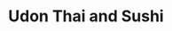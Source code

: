 ---
layout: place
title: "Udon Thai and Sushi"
permalink: /ohio/west-chester-township/udon-thai-and-sushi.html
stateAbbr: OH
stateName: Ohio
cityName: West Chester Township
place_id: ChIJM58FDARPQIgR5_B6E39CPU8
photos:
  - name: >-
      places/ChIJM58FDARPQIgR5_B6E39CPU8/photos/AeeoHcL5cE3EPKStQpr4y7hArcNgGOfophLaX54C6xXN1SV6z8xwglEKU_P_8bQkYFUy6fcgZjnslAZjqZhD827ikR_OnvOG8-9I4Hq3jQSqJ9baqmNBJZq6UI1ppWVgh6eLVR7wNTCRTG1QZeXzQVR2HwnjS8l9b8iXwVHKD_1a9zP2-QpJrSWsSUtCpRR2R_uMn4QqrxjNOhOfgSEykNcISzexdPtZzuX5Q8Gu20XlspT7TTtMiYJjfKmvLSS6OFGTUrQ-1YQULUbaK3O_iv6ewVH1jQQQhx-B_FNHZriR21z_ww
    widthPx: 1242
    heightPx: 1486
    authorAttributions:
      - displayName: Udon Thai and Sushi
        uri: https://maps.google.com/maps/contrib/109877443641121336215
        photoUri: >-
          https://lh3.googleusercontent.com/a-/ALV-UjW6WZxaO-FybMFxSP2eaeCaqSVj1cXPrVfkiEaoUBGxjCUEjg34=s100-p-k-no-mo
    flagContentUri: >-
      https://www.google.com/local/imagery/report/?cb_client=maps_api_places.places_api&image_key=!1e10!2sAF1QipMiGB_H73_--wQ_8SdRk9qBOei4WNCbQ5C3cdW1&hl=en-US
    googleMapsUri: >-
      https://www.google.com/maps/place//data=!3m4!1e2!3m2!1sAF1QipMiGB_H73_--wQ_8SdRk9qBOei4WNCbQ5C3cdW1!2e10!4m2!3m1!1s0x88404f040c059f33:0x4f3d427f137af0e7
  - name: >-
      places/ChIJM58FDARPQIgR5_B6E39CPU8/photos/AeeoHcJDNl-1e29VzsyPm4uia2z_o-jWE6hucxj13v3TIt6UrAK4XPRvTqhcWo76uji7t1HlJ9bbIOLfAydWNm9r4MyIS0knYFYWb_483cB-PX_Qa5ctvieXZ8Z5-I3tyLOdBlB1_mFvvHDn2GNYlhV_gtj--59UhYRkuVlMEurSEl8icQ5nPlFsc8_yYw5HzTTM8Ke6oHb-CAnxgalj6j956VQbN2DORXaxHog1VbrO4555TZF4iNko2T3-rkPMTHd030L6Ur-JKuSdZDYJf4BvKEpFQ6bWDV0PQCTadhbsVcl8dQ
    widthPx: 960
    heightPx: 541
    authorAttributions:
      - displayName: Udon Thai and Sushi
        uri: https://maps.google.com/maps/contrib/109877443641121336215
        photoUri: >-
          https://lh3.googleusercontent.com/a-/ALV-UjW6WZxaO-FybMFxSP2eaeCaqSVj1cXPrVfkiEaoUBGxjCUEjg34=s100-p-k-no-mo
    flagContentUri: >-
      https://www.google.com/local/imagery/report/?cb_client=maps_api_places.places_api&image_key=!1e10!2sAF1QipNKmjjv1wyDy3uTDUQWBXgRI_ZyS5onKWlUNVK8&hl=en-US
    googleMapsUri: >-
      https://www.google.com/maps/place//data=!3m4!1e2!3m2!1sAF1QipNKmjjv1wyDy3uTDUQWBXgRI_ZyS5onKWlUNVK8!2e10!4m2!3m1!1s0x88404f040c059f33:0x4f3d427f137af0e7
  - name: >-
      places/ChIJM58FDARPQIgR5_B6E39CPU8/photos/AeeoHcIg46bXZ8X55kXTYBiACt26liPBiEqspbcqOGN0Q0SQ4z86NEincueKFP0ZKe41ViBnX5YlrZgcEuyJtjR7dT77qqVf_OaogpxTvN45Pnd2z3P7dE28M1kDeqjdlxMbPar6ps5H8hEyRx0GVVZXAZjDBTJ41kWM2e7Z7dyBLJthicw7NzgGjhbQuj7JMbtc7ZorRkbCsrLA_6UkISpSA0F5tXgXhI9sxPeYhawIPAmKZ0Lfpa9s6O7Wb0z0G03VBk5oFYtfThELuPKr1MR8gC0kEUi5Qf9AiaFBp1wWhOyPrw
    widthPx: 3023
    heightPx: 3300
    authorAttributions:
      - displayName: Udon Thai and Sushi
        uri: https://maps.google.com/maps/contrib/109877443641121336215
        photoUri: >-
          https://lh3.googleusercontent.com/a-/ALV-UjW6WZxaO-FybMFxSP2eaeCaqSVj1cXPrVfkiEaoUBGxjCUEjg34=s100-p-k-no-mo
    flagContentUri: >-
      https://www.google.com/local/imagery/report/?cb_client=maps_api_places.places_api&image_key=!1e10!2sAF1QipPyxzWfKxWkURVtnxUe-t-JZa5z49GwdPLvY-5V&hl=en-US
    googleMapsUri: >-
      https://www.google.com/maps/place//data=!3m4!1e2!3m2!1sAF1QipPyxzWfKxWkURVtnxUe-t-JZa5z49GwdPLvY-5V!2e10!4m2!3m1!1s0x88404f040c059f33:0x4f3d427f137af0e7
  - name: >-
      places/ChIJM58FDARPQIgR5_B6E39CPU8/photos/AeeoHcLOffzuO-PTYQoA97EySnJ1af7vMP6udO0fjHYP3WDMIIp03SVswf5OkLkISo90Bkeo2kIakt-myL5SY9EaVLwz5ih82YTi2aE_NWMI5WqUvFV9EHZ6SEMYNb3-kQMxN_8uHLuTdb4ihMGPPignXSAw3J0YJEQ1oJRvFMg5YDSskRgCHP57kQt27ajKRJEyiiFmFUpoLn52qdrWY74Q5dHdsP9cqBsPw17_PjmyC5ghbgVl71SBNeK4c1I7UH0ZATfGpAgZgH8yl4FApATuf2PXs72Dz-M8933v4UH2baAEUw
    widthPx: 3024
    heightPx: 4032
    authorAttributions:
      - displayName: Udon Thai and Sushi
        uri: https://maps.google.com/maps/contrib/109877443641121336215
        photoUri: >-
          https://lh3.googleusercontent.com/a-/ALV-UjW6WZxaO-FybMFxSP2eaeCaqSVj1cXPrVfkiEaoUBGxjCUEjg34=s100-p-k-no-mo
    flagContentUri: >-
      https://www.google.com/local/imagery/report/?cb_client=maps_api_places.places_api&image_key=!1e10!2sAF1QipOTWmvnTWIW7PBtSy1cAckNACUOneTSPa-xx_lA&hl=en-US
    googleMapsUri: >-
      https://www.google.com/maps/place//data=!3m4!1e2!3m2!1sAF1QipOTWmvnTWIW7PBtSy1cAckNACUOneTSPa-xx_lA!2e10!4m2!3m1!1s0x88404f040c059f33:0x4f3d427f137af0e7
  - name: >-
      places/ChIJM58FDARPQIgR5_B6E39CPU8/photos/AeeoHcJTl8_Miu7MmMuMFv5qTRHqasbTx1HBX_2gPS81JyLi0hX30z-1dM6TvlQSn501Ep8sOPOIFzj72caIqfBaUPxNy5Ts703jkh28uDiQZ_DRhrurIDnVMMDOHoS4hHX9NYUthTvrtH9WsArgJtrlfBFe4WMRt5rweWZij040eUtenhtSiUmNvQqTiMK3jUNeKtQMOV_odCT5JO8xaZzTJGAVtvhBCL9euvs5nP-q9aOhH8DaV8uZ6dK45W-ibchnT_UgJM7LNjj7JzcoNB03wZVRnA4H0oWCQr98bq_85idnyQ
    widthPx: 3022
    heightPx: 3024
    authorAttributions:
      - displayName: Udon Thai and Sushi
        uri: https://maps.google.com/maps/contrib/109877443641121336215
        photoUri: >-
          https://lh3.googleusercontent.com/a-/ALV-UjW6WZxaO-FybMFxSP2eaeCaqSVj1cXPrVfkiEaoUBGxjCUEjg34=s100-p-k-no-mo
    flagContentUri: >-
      https://www.google.com/local/imagery/report/?cb_client=maps_api_places.places_api&image_key=!1e10!2sAF1QipM7ITh4SMi608lPR0X1X7K1o43qppqXoayB4QPD&hl=en-US
    googleMapsUri: >-
      https://www.google.com/maps/place//data=!3m4!1e2!3m2!1sAF1QipM7ITh4SMi608lPR0X1X7K1o43qppqXoayB4QPD!2e10!4m2!3m1!1s0x88404f040c059f33:0x4f3d427f137af0e7
  - name: >-
      places/ChIJM58FDARPQIgR5_B6E39CPU8/photos/AeeoHcIx8Q0jkplEQ8tO-Y-OH4Pzvt6k1x70rv13vCz3gRZ5A1L6eGwpSGkrqVqLbhKLNJgC6C8jInfzvUpb74zWW9lWqfSrOWSMZH8LyGNli9eZBfUmm0N1_h77SC1FiKJsPLSUtux-qUY7m3n7Be9GcfeDUh77y6Uidx7ut3Iepl0nb1nrxzUoRlyVNfNyQxStZKdANYkMB5a2MSe5SX1WIaYUKPBIeOZBgLJKXQ8clmj_lDQ4Jl77aZEFeziOwHQbw45tYvDH5ADTUfsOlhoZcndVisYKQLm5mNnyrPw1qcaNYDL7BLd4BCiHR8S9FUxxmSr9bWHuIrt7Ax2Ert21RqpbLXiuKS_YbaI1_x5Uo36R_9diWqqpqaNqSWqGFX1eQw0rmP6NzmyQnZJTiqwWHBpCzvCbEpa7VOho2QbbxxCufA
    widthPx: 1242
    heightPx: 2208
    authorAttributions:
      - displayName: Havilah Hall-White
        uri: https://maps.google.com/maps/contrib/112145757422797785186
        photoUri: >-
          https://lh3.googleusercontent.com/a-/ALV-UjV9ox1yVJyimc2jJ2_dS1Q_nVyeKYBT7k_X4wlkAPwpvKnbQ3Xo=s100-p-k-no-mo
    flagContentUri: >-
      https://www.google.com/local/imagery/report/?cb_client=maps_api_places.places_api&image_key=!1e10!2sCIHM0ogKEICAgID1-9LwCA&hl=en-US
    googleMapsUri: >-
      https://www.google.com/maps/place//data=!3m4!1e2!3m2!1sCIHM0ogKEICAgID1-9LwCA!2e10!4m2!3m1!1s0x88404f040c059f33:0x4f3d427f137af0e7
  - name: >-
      places/ChIJM58FDARPQIgR5_B6E39CPU8/photos/AeeoHcLp9q6iZ3W6o5gCeoUQb238JuWJYA-Nn17t58TvAGcZCr76K-4ZFA1RCLKDAX_56KVAB8Rj8O88QFl6dOlVBtR7lhztXSoVKL7oGt8cKwu7WFyS31iOhYQHDROWFMeJ6bq3rMO-rFxTOPci-HTrNrKVAtqOf6dVnQVzUBpAUkHOO8rBdAQKGLwdkL6y09OLsfSfjFIXmYYWvtKj8AgC81_6aN0c6SWVPBgbQ8ORUl2CFywxFlADESdEG7PP_CwT6xd5IWGneERefrvu_KvAbVQ32B7bzRxhpqfEQJSrEThlyrkzSLLO_5WpeaaO6z_Y_O16gcuotJdeedctQtaR1QcvIyQtA4kk6WmtqGNhPgcXOQUtDWdsZzCoSxCjmXDXbpl3z8yk3SFJ8Xj3L0YIJ-fNPU4dd8N9XIBUki78JVKnbKc-
    widthPx: 4032
    heightPx: 3024
    authorAttributions:
      - displayName: Freddie Murphy
        uri: https://maps.google.com/maps/contrib/103800748954224851328
        photoUri: >-
          https://lh3.googleusercontent.com/a-/ALV-UjWEJONJH76wIaFgJNb3Bkcobi-KCn2Eec-5UmEXooF-l4K5QS46aQ=s100-p-k-no-mo
    flagContentUri: >-
      https://www.google.com/local/imagery/report/?cb_client=maps_api_places.places_api&image_key=!1e10!2sCIHM0ogKEICAgICKib24_AE&hl=en-US
    googleMapsUri: >-
      https://www.google.com/maps/place//data=!3m4!1e2!3m2!1sCIHM0ogKEICAgICKib24_AE!2e10!4m2!3m1!1s0x88404f040c059f33:0x4f3d427f137af0e7
  - name: >-
      places/ChIJM58FDARPQIgR5_B6E39CPU8/photos/AeeoHcIjqE2xs1lYNHi65uiEOFHIyMNGBmT-T9EaGLyXn63B00GGi9JEIWpBMRDaHDoRjvZS7SdkKYX5ZIqKnpJ02UnOAkR1QCJRSiKXyIGvObIa89iZYuiYvpmfpxS25ipX2c03w_ptKdb_Io6M4eeAvyY0goBY3UpR46e0pYW5d0lIeKuY8RPOM6QRDy8jkXKMYGSpkZSDUuXtj_G40FExy2bb84nSmkzrARHY7PXKwwJYNCBk9DOTY3Kp4cucUw2RKDZseJAMyj_BOO6SRATum-fmirqBvI4Z7uWyleZa6Gy0PCkAVb6YTeuS2GMOLO0F3Rkj6eYzRQigepyg6WoxuQZxKnufI-tjX74Wkxw5Knz2lC9eapFTA9dHmiSAicOtnXltWyGY6JA3huyPRXOeMPupQOAJcPRpy_O4EA97r8sdDQO4
    widthPx: 1170
    heightPx: 1170
    authorAttributions:
      - displayName: AugleAllgreat Chanal
        uri: https://maps.google.com/maps/contrib/106251559297411412143
        photoUri: >-
          https://lh3.googleusercontent.com/a-/ALV-UjVpqIz50p3cgDu8t6iIt4dqSABQ4KKb5VnO_w_9TlRsj3hFZKBCag=s100-p-k-no-mo
    flagContentUri: >-
      https://www.google.com/local/imagery/report/?cb_client=maps_api_places.places_api&image_key=!1e10!2sCIHM0ogKEICAgICOoID33QE&hl=en-US
    googleMapsUri: >-
      https://www.google.com/maps/place//data=!3m4!1e2!3m2!1sCIHM0ogKEICAgICOoID33QE!2e10!4m2!3m1!1s0x88404f040c059f33:0x4f3d427f137af0e7
  - name: >-
      places/ChIJM58FDARPQIgR5_B6E39CPU8/photos/AeeoHcInJyve_yE9ZsT8H8VbkG9zVP1Nfk5Zpkre61XUudsuphDmLX9xHSK0bsE2iZ7gUnW8I8utGAOfrIt6dVva5wX5orQpDv63r-aVBpdgNqA9en7PaxGg7O4D_cwcRHOep6E2ZQDvxt-FhixHKNUAVodCZaHxe1iHtWPVzWdXqBgSwA8-LYHG0s7lmqHlT71Euj-gVcgE9GIQJb15ljdgcj1lQ-XJ2thbH3Dzvu4h_wg0q_LmQL4KRjVxiF1qe2L_AKHqdfpMbPvlw695vPAPWCs67qy7zjEfBs-VbGONYrseB3QqjhbYjpVbib8ls0T7fDiXyytLS_wZvn8eaTdC2xzQR_-yIzPtUWw2cl9EUfftKI-c0nc_AQN20qE0eMHAhueUgV78xnMB9P7hRIeXiKPFRnNIcuFSZzbhHjBwQsTHn1DG
    widthPx: 3024
    heightPx: 4032
    authorAttributions:
      - displayName: Stehanie Rooks
        uri: https://maps.google.com/maps/contrib/107343083867067929695
        photoUri: >-
          https://lh3.googleusercontent.com/a-/ALV-UjW5W7mSTxEzOv6Fnn3Y45xR-7JHNxSN7emqdwduw4lxHkCu36k=s100-p-k-no-mo
    flagContentUri: >-
      https://www.google.com/local/imagery/report/?cb_client=maps_api_places.places_api&image_key=!1e10!2sCIHM0ogKEICAgICZurqR6gE&hl=en-US
    googleMapsUri: >-
      https://www.google.com/maps/place//data=!3m4!1e2!3m2!1sCIHM0ogKEICAgICZurqR6gE!2e10!4m2!3m1!1s0x88404f040c059f33:0x4f3d427f137af0e7
  - name: >-
      places/ChIJM58FDARPQIgR5_B6E39CPU8/photos/AeeoHcLIjEQrenDCipy-W5BiFrETL9FO4P0T0bEGw8x7mM8rxoaa12d_AZJ-DRNmORX69NNPSRbxkNYT7MXpvUM1FnbfpfY3kNxBeE1EhjWwKh3m0eScjs3DkQXBUiDV1fO2q-2RTCocqyRbvCiIk3wjEaM5U2euf8IafX_5hGKeaX-JtdYxBNKO-zrfFI4qpYJm4P4qXnExlzIjsl_43MYafi2PduBAx1e568STDEzOblDk82pcrUjzz5hdRSLYe3lFfcVg05nDgXd8TN-e3Vq2dtbM7WksuNbvBVFIhMxTS_nbv1BBGCtT1NxPH1y8FNPjzVxcOLkPC-h_3F1Z2vi-IXaBs4DlmY6gTf4aG_ERkqcVAOK1g5aXAY8dnWKJLiz057GpJEe6DBF8CE8hj_bGRJPTNLuiBseJsVwXWlpfcrildK31
    widthPx: 2992
    heightPx: 2992
    authorAttributions:
      - displayName: Mre Dvs
        uri: https://maps.google.com/maps/contrib/109065754702828337733
        photoUri: >-
          https://lh3.googleusercontent.com/a-/ALV-UjUIfohuBtUpFrofuWxSZIHyAPfg697V1A4c_96AvFHrMSo8QBVD=s100-p-k-no-mo
    flagContentUri: >-
      https://www.google.com/local/imagery/report/?cb_client=maps_api_places.places_api&image_key=!1e10!2sCIHM0ogKEICAgIDexv68ygE&hl=en-US
    googleMapsUri: >-
      https://www.google.com/maps/place//data=!3m4!1e2!3m2!1sCIHM0ogKEICAgIDexv68ygE!2e10!4m2!3m1!1s0x88404f040c059f33:0x4f3d427f137af0e7
address: 8179 Princeton Glendale Rd K, West Chester Township, OH 45069, USA
street: 8179 Princeton Glendale Rd K
city: West Chester Township
state: OH
zip: '45069'
country: USA
neighborhood: null
latitude: '39.354026'
longitude: '-84.462137'
accessibility_options:
  wheelchairAccessibleParking: true
  wheelchairAccessibleEntrance: true
  wheelchairAccessibleRestroom: true
  wheelchairAccessibleSeating: true
business_status: OPERATIONAL
name: Udon Thai and Sushi
google_maps_links:
  directionsUri: >-
    https://www.google.com/maps/dir//''/data=!4m7!4m6!1m1!4e2!1m2!1m1!1s0x88404f040c059f33:0x4f3d427f137af0e7!3e0
  placeUri: https://maps.google.com/?cid=5709793016130760935
  writeAReviewUri: >-
    https://www.google.com/maps/place//data=!4m3!3m2!1s0x88404f040c059f33:0x4f3d427f137af0e7!12e1
  reviewsUri: >-
    https://www.google.com/maps/place//data=!4m4!3m3!1s0x88404f040c059f33:0x4f3d427f137af0e7!9m1!1b1
  photosUri: >-
    https://www.google.com/maps/place//data=!4m3!3m2!1s0x88404f040c059f33:0x4f3d427f137af0e7!10e5
primary_type: Thai Restaurant
opening_hours:
  regular: null
  current: null
secondary_opening_hours:
  regular:
    weekdayDescriptions: null
    type: null
  current:
    weekdayDescriptions: null
    type: null
phone: (513) 889-4088
price_level: PRICE_LEVEL_MODERATE
price_range: $10 &ndash; $20
rating: '4.6'
rating_count: 200
website: http://www.udonthaisushi.com/
description: null
reviews:
  - name: >-
      places/ChIJM58FDARPQIgR5_B6E39CPU8/reviews/ChdDSUhNMG9nS0VJQ0FnTUR3NDR1NjVBRRAB
    relativePublishTimeDescription: 2 weeks ago
    rating: 5
    text:
      text: >-
        Such a nice dining experience. Love the friendly staff and the
        atmosphere is quiet , relaxing and cozy. Easy to have a conversation
        without having to talk loudly over other patron’s conversations.
        Appetizers arrived hot and such a nice presentation. Entrees were large
        enough to share . Our server was quite attentive without being
        overbearing. Usually get carry out from here but decided to dine in.
      languageCode: en
    originalText:
      text: >-
        Such a nice dining experience. Love the friendly staff and the
        atmosphere is quiet , relaxing and cozy. Easy to have a conversation
        without having to talk loudly over other patron’s conversations.
        Appetizers arrived hot and such a nice presentation. Entrees were large
        enough to share . Our server was quite attentive without being
        overbearing. Usually get carry out from here but decided to dine in.
      languageCode: en
    authorAttribution:
      displayName: Susan Carr
      uri: https://www.google.com/maps/contrib/109486498174519991223/reviews
      photoUri: >-
        https://lh3.googleusercontent.com/a/ACg8ocIUi6RIxfVRorrQxy9OW_zYVWK-svM7kRQphpQE9Fwqt_XQNA=s128-c0x00000000-cc-rp-mo-ba3
    publishTime: '2025-03-28T01:53:49.032337Z'
    flagContentUri: >-
      https://www.google.com/local/review/rap/report?postId=ChdDSUhNMG9nS0VJQ0FnTUR3NDR1NjVBRRAB&d=17924085&t=1
    googleMapsUri: >-
      https://www.google.com/maps/reviews/data=!4m6!14m5!1m4!2m3!1sChdDSUhNMG9nS0VJQ0FnTUR3NDR1NjVBRRAB!2m1!1s0x88404f040c059f33:0x4f3d427f137af0e7
  - name: >-
      places/ChIJM58FDARPQIgR5_B6E39CPU8/reviews/ChZDSUhNMG9nS0VJQ0FnSUNueTcyQmVREAE
    relativePublishTimeDescription: 6 months ago
    rating: 5
    text:
      text: >-
        Went in at lunch time on a Saturday. I was a little concerned there was
        no one there. But, the weather was not great. And they took call in
        orders the entire time I was there.


        Staff was friendly

        Place is clean. Sushi is outstanding. They plate it like a much higher
        priced  eatery. Great portion sizes.


        Didn't get a photo of my sushi. I was too busy eating it!


        Highly recommend!! Only a few minutes from IKEA😊
      languageCode: en
    originalText:
      text: >-
        Went in at lunch time on a Saturday. I was a little concerned there was
        no one there. But, the weather was not great. And they took call in
        orders the entire time I was there.


        Staff was friendly

        Place is clean. Sushi is outstanding. They plate it like a much higher
        priced  eatery. Great portion sizes.


        Didn't get a photo of my sushi. I was too busy eating it!


        Highly recommend!! Only a few minutes from IKEA😊
      languageCode: en
    authorAttribution:
      displayName: Tonya Folks
      uri: https://www.google.com/maps/contrib/106346648322778539264/reviews
      photoUri: >-
        https://lh3.googleusercontent.com/a-/ALV-UjVpGrhNwokz2t43uJ3hAh1Tpe7pCjkDijCWXYxOWGNqVHHWwjrW=s128-c0x00000000-cc-rp-mo-ba3
    publishTime: '2024-09-30T02:06:18.831922Z'
    flagContentUri: >-
      https://www.google.com/local/review/rap/report?postId=ChZDSUhNMG9nS0VJQ0FnSUNueTcyQmVREAE&d=17924085&t=1
    googleMapsUri: >-
      https://www.google.com/maps/reviews/data=!4m6!14m5!1m4!2m3!1sChZDSUhNMG9nS0VJQ0FnSUNueTcyQmVREAE!2m1!1s0x88404f040c059f33:0x4f3d427f137af0e7
  - name: >-
      places/ChIJM58FDARPQIgR5_B6E39CPU8/reviews/ChZDSUhNMG9nS0VJQ0FnSUROMHNQeElBEAE
    relativePublishTimeDescription: a year ago
    rating: 5
    text:
      text: >-
        This is the second time we've been here, and it did not disappoint! Food
        & Service was top-notch! Best Miso soup we've ever had. Sushi was so
        delicious. The atmosphere is peaceful and very inviting. We will be
        back!
      languageCode: en
    originalText:
      text: >-
        This is the second time we've been here, and it did not disappoint! Food
        & Service was top-notch! Best Miso soup we've ever had. Sushi was so
        delicious. The atmosphere is peaceful and very inviting. We will be
        back!
      languageCode: en
    authorAttribution:
      displayName: Jessica Taylor
      uri: https://www.google.com/maps/contrib/112632611747804833564/reviews
      photoUri: >-
        https://lh3.googleusercontent.com/a-/ALV-UjULG_GV3qALDlr-NQjHS5sNl6sRM3JpysA4ruwDvrepSyYmcddkzg=s128-c0x00000000-cc-rp-mo-ba3
    publishTime: '2024-01-21T07:56:46.149302Z'
    flagContentUri: >-
      https://www.google.com/local/review/rap/report?postId=ChZDSUhNMG9nS0VJQ0FnSUROMHNQeElBEAE&d=17924085&t=1
    googleMapsUri: >-
      https://www.google.com/maps/reviews/data=!4m6!14m5!1m4!2m3!1sChZDSUhNMG9nS0VJQ0FnSUROMHNQeElBEAE!2m1!1s0x88404f040c059f33:0x4f3d427f137af0e7
  - name: >-
      places/ChIJM58FDARPQIgR5_B6E39CPU8/reviews/ChZDSUhNMG9nS0VJQ0FnSUNMcWYyV0lnEAE
    relativePublishTimeDescription: 9 months ago
    rating: 5
    text:
      text: >-
        Amazing spicy shrimp roll, gulf of Siam and mango chicken curry!
        Absolutely recommend this place! They even made sure the meat was cooked
        in a completely separate pot from the other food as I have an allergy to
        meat
      languageCode: en
    originalText:
      text: >-
        Amazing spicy shrimp roll, gulf of Siam and mango chicken curry!
        Absolutely recommend this place! They even made sure the meat was cooked
        in a completely separate pot from the other food as I have an allergy to
        meat
      languageCode: en
    authorAttribution:
      displayName: Taylor T
      uri: https://www.google.com/maps/contrib/114349386171433129973/reviews
      photoUri: >-
        https://lh3.googleusercontent.com/a/ACg8ocLqzAEZPT9llz6a2ORHBQknxABVdkhxbl3RvN6F94vS2uQadQ=s128-c0x00000000-cc-rp-mo-ba2
    publishTime: '2024-06-20T23:53:41.592332Z'
    flagContentUri: >-
      https://www.google.com/local/review/rap/report?postId=ChZDSUhNMG9nS0VJQ0FnSUNMcWYyV0lnEAE&d=17924085&t=1
    googleMapsUri: >-
      https://www.google.com/maps/reviews/data=!4m6!14m5!1m4!2m3!1sChZDSUhNMG9nS0VJQ0FnSUNMcWYyV0lnEAE!2m1!1s0x88404f040c059f33:0x4f3d427f137af0e7
  - name: >-
      places/ChIJM58FDARPQIgR5_B6E39CPU8/reviews/ChZDSUhNMG9nS0VJQ0FnSURmdXZERURREAE
    relativePublishTimeDescription: 3 months ago
    rating: 5
    text:
      text: >-
        We recently tried Udon for the first time. We got several noodle dishes
        and some appetizers to try. The food was AMAZING!!! The fresh summer
        roll was so fresh and delicious, and the sauce made it even better. The
        Pad Thai was the best I’ve had in years! But my favorite was the Lomein
        Noodles. The ingredients were so fresh and the combination of flavors
        was next-level. We will definitely be ordering again because this is our
        new favorite place!!!
      languageCode: en
    originalText:
      text: >-
        We recently tried Udon for the first time. We got several noodle dishes
        and some appetizers to try. The food was AMAZING!!! The fresh summer
        roll was so fresh and delicious, and the sauce made it even better. The
        Pad Thai was the best I’ve had in years! But my favorite was the Lomein
        Noodles. The ingredients were so fresh and the combination of flavors
        was next-level. We will definitely be ordering again because this is our
        new favorite place!!!
      languageCode: en
    authorAttribution:
      displayName: Mandy Pisano
      uri: https://www.google.com/maps/contrib/107771928833961836201/reviews
      photoUri: >-
        https://lh3.googleusercontent.com/a-/ALV-UjW_hreuSqH1KyWZ8MpYCnOikSx3AOmgIqjdlSQI72Z5uxGL7WSv=s128-c0x00000000-cc-rp-mo
    publishTime: '2025-01-05T18:32:34.052898Z'
    flagContentUri: >-
      https://www.google.com/local/review/rap/report?postId=ChZDSUhNMG9nS0VJQ0FnSURmdXZERURREAE&d=17924085&t=1
    googleMapsUri: >-
      https://www.google.com/maps/reviews/data=!4m6!14m5!1m4!2m3!1sChZDSUhNMG9nS0VJQ0FnSURmdXZERURREAE!2m1!1s0x88404f040c059f33:0x4f3d427f137af0e7
parking_options:
  freeParkingLot: true
  freeStreetParking: true
  valetParking: false
payment_options:
  acceptsCreditCards: true
  acceptsDebitCards: true
  acceptsCashOnly: false
  acceptsNfc: true
allow_dogs: null
curbside_pickup: null
delivery: true
dine_in: true
good_for_children: true
good_for_groups: true
good_for_sports: false
live_music: false
menu_for_children: null
outdoor_seating: false
reservable: true
restroom: true
serves_beer: true
serves_breakfast: false
serves_brunch: false
serves_cocktails: null
serves_coffee: true
serves_dinner: true
serves_dessert: true
serves_lunch: true
serves_vegetarian_food: true
serves_wine: true
takeout: true

---